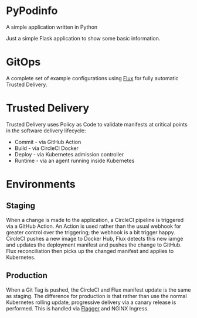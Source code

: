 # PyPodinfo
A simple application written in Python

Just a simple Flask application to show some basic information.

# GitOps
A complete set of example configurations using [Flux](https://fluxcd.io/) for fully automatic
Trusted Delivery.

# Trusted Delivery
Trusted Delivery uses Policy as Code to validate manifests at critical points in the software
delivery lifecycle:

* Commit - via GitHub Action
* Build - via CircleCI Docker
* Deploy - via Kubernetes admission controller
* Runtime - via an agent running inside Kubernetes

# Environments

## Staging
When a change is made to the application, a CircleCI pipeline is triggered via a GitHub Action.
An Action is used rather than the usual webhook for greater control over the triggering; the
webhook is a bit trigger happy. CircleCI pushes a new image to Docker Hub, Flux detects this new
iamge and updates the deployment manifest and pushes the change to GitHub. Flux reconciliation
then picks up the changed manifest and applies to Kubernetes.

## Production
When a Git Tag is pushed, the CircleCI and Flux manifest update is the same as staging. The difference
for production is that rather than use the normal Kubernetes rolling update, progressive delivery via
a canary release is performed. This is handled via [Flagger](https://flagger.app/) and NGINX Ingress.

